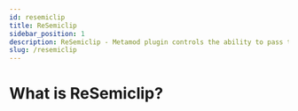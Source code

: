 ```yaml
---
id: resemiclip
title: ReSemiclip
sidebar_position: 1
description: ReSemiclip - Metamod plugin controls the ability to pass through players. The module Semiclip by `joaquimandrade` was used as a reference.
slug: /resemiclip
---
```


# What is ReSemiclip?
